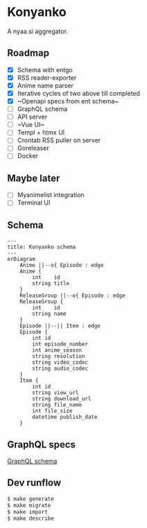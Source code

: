 # Konyanko

A nyaa.si aggregator.

## Roadmap

- [x] Schema with entgo
- [x] RSS reader-exporter
- [x] Anime name parser
- [x] Iterative cycles of two above till completed
- [x] ~Openapi specs from ent schema~
- [ ] GraphQL schema
- [ ] API server
- [ ] ~Vue UI~
- [ ] Templ + htmx UI
- [ ] Crontab RSS puller on server
- [ ] Goreleaser
- [ ] Docker

## Maybe later

- [ ] Myanimelist integration
- [ ] Terminal UI

## Schema

```mermaid
---
title: Konyanko schema
---
erDiagram
    Anime ||--o{ Episode : edge
    Anime {
        int    id
        string title
    }
    ReleaseGroup ||--o{ Episode : edge
    ReleaseGroup {
        int    id
        string name
    }
    Episode ||--|| Item : edge
    Episode {
        int id
        int episode_number
        int anime_season
        string resolution
        string video_codec
        string audio_codec
    }
    Item {
        int id
        string view_url
        string download_url
        string file_name
        int file_size
        datetime publish_date
    }
```

## GraphQL specs

[GraphQL schema](https://github.com/eiri/konyanko/blob/main/konyanko.graphql)

## Dev runflow

```bash
$ make generate
$ make migrate
$ make import
$ make describe
```

